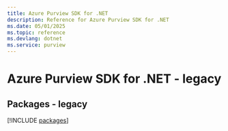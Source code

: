 ```yaml
---
title: Azure Purview SDK for .NET
description: Reference for Azure Purview SDK for .NET
ms.date: 05/01/2025
ms.topic: reference
ms.devlang: dotnet
ms.service: purview
---
```

# Azure Purview SDK for .NET - legacy
## Packages - legacy
[!INCLUDE [packages](purview-index.md)]